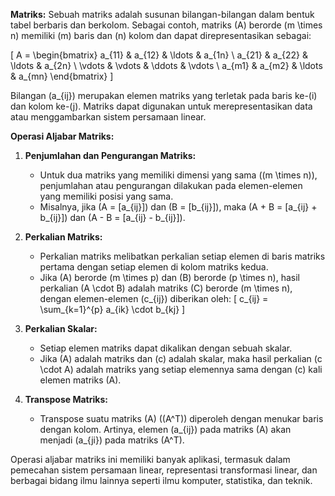 **Matriks:**
Sebuah matriks adalah susunan bilangan-bilangan dalam bentuk tabel berbaris dan berkolom. Sebagai contoh, matriks \(A\) berorde \(m \times n\) memiliki \(m\) baris dan \(n\) kolom dan dapat direpresentasikan sebagai:

\[ A = \begin{bmatrix} a_{11} & a_{12} & \ldots & a_{1n} \\ a_{21} & a_{22} & \ldots & a_{2n} \\ \vdots & \vdots & \ddots & \vdots \\ a_{m1} & a_{m2} & \ldots & a_{mn} \end{bmatrix} \]

Bilangan \(a_{ij}\) merupakan elemen matriks yang terletak pada baris ke-\(i\) dan kolom ke-\(j\). Matriks dapat digunakan untuk merepresentasikan data atau menggambarkan sistem persamaan linear.

**Operasi Aljabar Matriks:**

1. **Penjumlahan dan Pengurangan Matriks:**
   - Untuk dua matriks yang memiliki dimensi yang sama (\(m \times n\)), penjumlahan atau pengurangan dilakukan pada elemen-elemen yang memiliki posisi yang sama.
   - Misalnya, jika \(A = [a_{ij}]\) dan \(B = [b_{ij}]\), maka \(A + B = [a_{ij} + b_{ij}]\) dan \(A - B = [a_{ij} - b_{ij}]\).

2. **Perkalian Matriks:**
   - Perkalian matriks melibatkan perkalian setiap elemen di baris matriks pertama dengan setiap elemen di kolom matriks kedua.
   - Jika \(A\) berorde \(m \times p\) dan \(B\) berorde \(p \times n\), hasil perkalian \(A \cdot B\) adalah matriks \(C\) berorde \(m \times n\), dengan elemen-elemen \(c_{ij}\) diberikan oleh:
     \[ c_{ij} = \sum_{k=1}^{p} a_{ik} \cdot b_{kj} \]

3. **Perkalian Skalar:**
   - Setiap elemen matriks dapat dikalikan dengan sebuah skalar.
   - Jika \(A\) adalah matriks dan \(c\) adalah skalar, maka hasil perkalian \(c \cdot A\) adalah matriks yang setiap elemennya sama dengan \(c\) kali elemen matriks \(A\).

4. **Transpose Matriks:**
   - Transpose suatu matriks \(A\) (\(A^T\)) diperoleh dengan menukar baris dengan kolom. Artinya, elemen \(a_{ij}\) pada matriks \(A\) akan menjadi \(a_{ji}\) pada matriks \(A^T\).

Operasi aljabar matriks ini memiliki banyak aplikasi, termasuk dalam pemecahan sistem persamaan linear, representasi transformasi linear, dan berbagai bidang ilmu lainnya seperti ilmu komputer, statistika, dan teknik.
